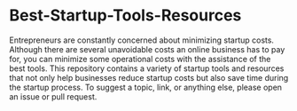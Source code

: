 # Best-Startup-Tools-Resources
Entrepreneurs are constantly concerned about minimizing startup costs. Although there are several unavoidable costs an online business has to pay for, you can minimize some operational costs with the assistance of the best tools. This repository contains a variety of startup tools and resources that not only help businesses reduce startup costs but also save time during the startup process. To suggest a topic, link, or anything else, please open an issue or pull request.
